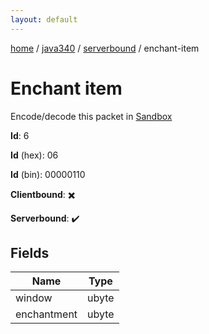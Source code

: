 ```yaml
---
layout: default
---
```


[home](/)  /  [java340](/protocol/java340)  /  [serverbound](/protocol/java340/serverbound)  /  enchant-item

# Enchant item

Encode/decode this packet in [Sandbox](../../../sandbox/java340#Serverbound.EnchantItem)

**Id**: 6

**Id** (hex): 06

**Id** (bin): 00000110

**Clientbound**: ✖️

**Serverbound**: ✔️

## Fields

Name | Type
---|---
window | ubyte
enchantment | ubyte
